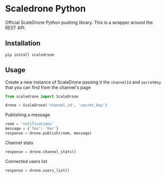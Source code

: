 # Scaledrone Python
Official ScaleDrone Python pushing library. This is a wrapper around the REST API.

## Installation

```
pip install scaledrone
```

## Usage
Create a new instance of ScaleDrone passing it the `channelId` and `secretKey` that you can find from the channel's page
```python
from scaledrone import ScaleDrone

drone = ScaleDrone('channel_id', 'secret_key')
```

Publishing a message
```python
room = 'notifications'
message = {'foo': 'bar'}
response = drone.publish(room, message)
```

Channel stats
```python
response = drone.channel_stats()
```

Connected users list
```python
response = drone.users_list()
```
